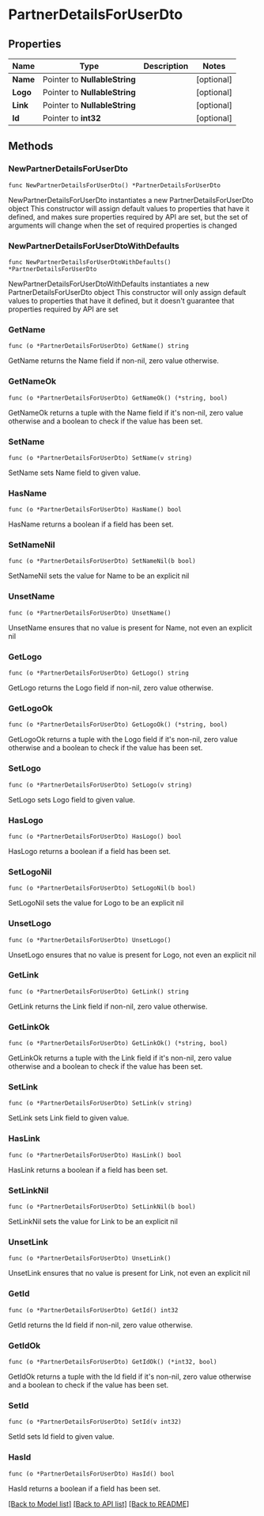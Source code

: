 # PartnerDetailsForUserDto

## Properties

Name | Type | Description | Notes
------------ | ------------- | ------------- | -------------
**Name** | Pointer to **NullableString** |  | [optional] 
**Logo** | Pointer to **NullableString** |  | [optional] 
**Link** | Pointer to **NullableString** |  | [optional] 
**Id** | Pointer to **int32** |  | [optional] 

## Methods

### NewPartnerDetailsForUserDto

`func NewPartnerDetailsForUserDto() *PartnerDetailsForUserDto`

NewPartnerDetailsForUserDto instantiates a new PartnerDetailsForUserDto object
This constructor will assign default values to properties that have it defined,
and makes sure properties required by API are set, but the set of arguments
will change when the set of required properties is changed

### NewPartnerDetailsForUserDtoWithDefaults

`func NewPartnerDetailsForUserDtoWithDefaults() *PartnerDetailsForUserDto`

NewPartnerDetailsForUserDtoWithDefaults instantiates a new PartnerDetailsForUserDto object
This constructor will only assign default values to properties that have it defined,
but it doesn't guarantee that properties required by API are set

### GetName

`func (o *PartnerDetailsForUserDto) GetName() string`

GetName returns the Name field if non-nil, zero value otherwise.

### GetNameOk

`func (o *PartnerDetailsForUserDto) GetNameOk() (*string, bool)`

GetNameOk returns a tuple with the Name field if it's non-nil, zero value otherwise
and a boolean to check if the value has been set.

### SetName

`func (o *PartnerDetailsForUserDto) SetName(v string)`

SetName sets Name field to given value.

### HasName

`func (o *PartnerDetailsForUserDto) HasName() bool`

HasName returns a boolean if a field has been set.

### SetNameNil

`func (o *PartnerDetailsForUserDto) SetNameNil(b bool)`

 SetNameNil sets the value for Name to be an explicit nil

### UnsetName
`func (o *PartnerDetailsForUserDto) UnsetName()`

UnsetName ensures that no value is present for Name, not even an explicit nil
### GetLogo

`func (o *PartnerDetailsForUserDto) GetLogo() string`

GetLogo returns the Logo field if non-nil, zero value otherwise.

### GetLogoOk

`func (o *PartnerDetailsForUserDto) GetLogoOk() (*string, bool)`

GetLogoOk returns a tuple with the Logo field if it's non-nil, zero value otherwise
and a boolean to check if the value has been set.

### SetLogo

`func (o *PartnerDetailsForUserDto) SetLogo(v string)`

SetLogo sets Logo field to given value.

### HasLogo

`func (o *PartnerDetailsForUserDto) HasLogo() bool`

HasLogo returns a boolean if a field has been set.

### SetLogoNil

`func (o *PartnerDetailsForUserDto) SetLogoNil(b bool)`

 SetLogoNil sets the value for Logo to be an explicit nil

### UnsetLogo
`func (o *PartnerDetailsForUserDto) UnsetLogo()`

UnsetLogo ensures that no value is present for Logo, not even an explicit nil
### GetLink

`func (o *PartnerDetailsForUserDto) GetLink() string`

GetLink returns the Link field if non-nil, zero value otherwise.

### GetLinkOk

`func (o *PartnerDetailsForUserDto) GetLinkOk() (*string, bool)`

GetLinkOk returns a tuple with the Link field if it's non-nil, zero value otherwise
and a boolean to check if the value has been set.

### SetLink

`func (o *PartnerDetailsForUserDto) SetLink(v string)`

SetLink sets Link field to given value.

### HasLink

`func (o *PartnerDetailsForUserDto) HasLink() bool`

HasLink returns a boolean if a field has been set.

### SetLinkNil

`func (o *PartnerDetailsForUserDto) SetLinkNil(b bool)`

 SetLinkNil sets the value for Link to be an explicit nil

### UnsetLink
`func (o *PartnerDetailsForUserDto) UnsetLink()`

UnsetLink ensures that no value is present for Link, not even an explicit nil
### GetId

`func (o *PartnerDetailsForUserDto) GetId() int32`

GetId returns the Id field if non-nil, zero value otherwise.

### GetIdOk

`func (o *PartnerDetailsForUserDto) GetIdOk() (*int32, bool)`

GetIdOk returns a tuple with the Id field if it's non-nil, zero value otherwise
and a boolean to check if the value has been set.

### SetId

`func (o *PartnerDetailsForUserDto) SetId(v int32)`

SetId sets Id field to given value.

### HasId

`func (o *PartnerDetailsForUserDto) HasId() bool`

HasId returns a boolean if a field has been set.


[[Back to Model list]](../README.md#documentation-for-models) [[Back to API list]](../README.md#documentation-for-api-endpoints) [[Back to README]](../README.md)


